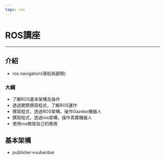 ```yaml
---
tags: ros
---
```

# ROS講座
---

## 介紹

- ros navigation(導航與避障)

### 大綱

- 了解ROS基本架構及操作
- 透過實際撰寫程式，了解ROS運作
- 撰寫程式，透過ROS架構，操作Gazebo機器人
- 撰寫程式，透過ros架構，操作真實機器人
- 使用ros開發自己的應用

## 基本架構

- publisher->suberiber